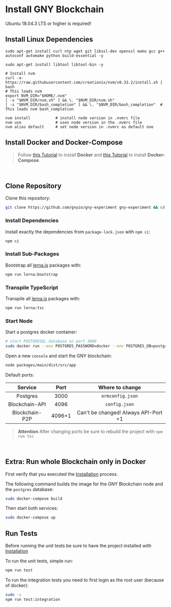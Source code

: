 # Install GNY Blockchain

Ubuntu 18.04.3 LTS or higher is required!

## Install Linux Dependencies

```
sudo apt-get install curl ntp wget git libssl-dev openssl make gcc g++ autoconf automake python build-essential -y

sudo apt-get install libtool libtool-bin -y

# Install nvm
curl -o- https://raw.githubusercontent.com/creationix/nvm/v0.33.2/install.sh | bash
# This loads nvm
export NVM_DIR="$HOME/.nvm"
[ -s "$NVM_DIR/nvm.sh" ] && \. "$NVM_DIR/nvm.sh"
[ -s "$NVM_DIR/bash_completion" ] && \. "$NVM_DIR/bash_completion"  # This loads nvm bash_completion

nvm install           # install node version in .nvmrc file
nvm use               # uses node version in the .nvmrc file
nvm alias default     # set node version in .nvmrc as default one
```

## Install Docker and Docker-Compose

> Follow [this Tutorial](https://docs.docker.com/install/linux/docker-ce/ubuntu/) to install **Docker** and [this Tutorial](https://docs.docker.com/compose/install/) to install **Docker-Compose**.

<br/>

## Clone Repository

Clone this repository:

```bash
git clone https://github.com/gnyio/gny-experiment gny-experiment && cd $_
```

### Install Dependencies

Install exactly the dependencies from `package-lock.json` with `npm ci`:

```bash
npm ci
```

### Install Sub-Packages

Bootstrap all [lerna.js](https://github.com/lerna/lerna) packages with:

```bash
npm run lerna:bootstrap
```

### Transpile TypeScript

Transpile all [lerna.js](https://github.com/lerna/lerna) packages with:

```bash
npm run lerna:tsc
```

### Start Node

Start a postgres docker container:

```bash
# start POSTGRESQL database on port 3000
sudo docker run --env POSTGRES_PASSWORD=docker --env POSTGRES_DB=postgres --env POSTGRES_USER=postgres -p 3000:5432 postgres
```

Open a new `console` and start the GNY blockchain:

```bash
node packages/main/dist/src/app
```

Default ports:

|    Service     |  Port  |           Where to change            |
| :------------: | :----: | :----------------------------------: |
|    Postgres    |  3000  |           `ormconfig.json`           |
| Blockchain-API |  4096  |            `config.json`             |
| Blockchain-P2P | 4096+1 | Can't be changed! Always API-Port +1 |

> **Attention**
> After changing ports be sure to rebuild the project with `npm run tsc`

<br/>

## Extra: Run whole Blockchain only in Docker

First verify that you executed the [Installation](#Installation) process.

The following command builds the image for the GNY Blockchain node and the `postgres` database:

```bash
sudo docker-compose build
```

Then start both services:

```bash
sudo docker-compose up
```

## Run Tests

Before running the unit tests be sure to have the project installed with [Installation](#Installation)

To run the unit tests, simple run:

```bash
npm run test
```

To run the integration tests you need to first login as the root user (because of docker):

```bash
sudo -s
npm run test:integration
```

<br/>
